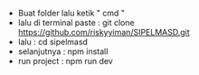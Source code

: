 - Buat folder lalu ketik " cmd "
-  lalu di terminal paste : git clone https://github.com/riskyyiman/SIPELMASD.git
-  lalu : cd sipelmasd
- selanjutnya : npm install
- run project : npm run dev
